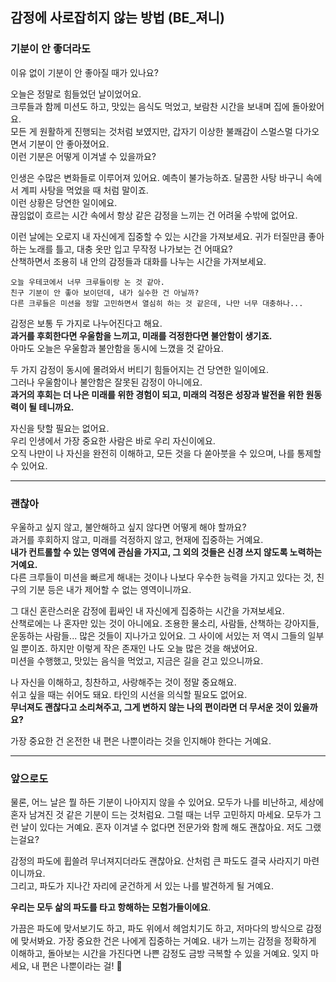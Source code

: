 ## 감정에 사로잡히지 않는 방법 (BE_져니)

### 기분이 안 좋더라도
이유 없이 기분이 안 좋아질 때가 있나요?

오늘은 정말로 힘들었던 날이었어요.    
크루들과 함께 미션도 하고, 맛있는 음식도 먹었고, 보람찬 시간을 보내며 집에 돌아왔어요.    
모든 게 원활하게 진행되는 것처럼 보였지만, 갑자기 이상한 불쾌감이 스멀스멀 다가오면서 기분이 안 좋아졌어요.   
이런 기분은 어떻게 이겨낼 수 있을까요?

인생은 수많은 변화들로 이루어져 있어요. 예측이 불가능하죠.
달콤한 사탕 바구니 속에서 계피 사탕을 먹었을 때 처럼 말이죠.   
이런 상황은 당연한 일이에요.  
끊임없이 흐르는 시간 속에서 항상 같은 감정을 느끼는 건 어려울 수밖에 없어요.

이런 날에는 오로지 내 자신에게 집중할 수 있는 시간을 가져보세요.
귀가 터질만큼 좋아하는 노래를 틀고, 대충 옷만 입고 무작정 나가보는 건 어때요?   
산책하면서 조용히 내 안의 감정들과 대화를 나누는 시간을 가져보세요.  

```
오늘 우테코에서 너무 크루들이랑 논 것 같아.
친구 기분이 안 좋아 보이던데, 내가 실수한 건 아닐까?
다른 크루들은 미션을 정말 고민하면서 열심히 하는 것 같은데, 나만 너무 대충하나...
```

감정은 보통 두 가지로 나누어진다고 해요.  
**과거를 후회한다면 우울함을 느끼고, 미래를 걱정한다면 불안함이 생기죠.**   
아마도 오늘은 우울함과 불안함을 동시에 느꼈을 것 같아요.  

두 가지 감정이 동시에 몰려와서 버티기 힘들어지는 건 당연한 일이에요.     
그러나 우울함이나 불안함은 잘못된 감정이 아니에요.     
**과거의 후회는 더 나은 미래를 위한 경험이 되고, 미래의 걱정은 성장과 발전을 위한 원동력이 될 테니까요.**  

자신을 탓할 필요는 없어요.   
우리 인생에서 가장 중요한 사람은 바로 우리 자신이에요.   
오직 나만이 나 자신을 완전히 이해하고, 모든 것을 다 쏟아붓을 수 있으며, 나를 통제할 수 있어요.  

---
### 괜찮아
우울하고 싶지 않고, 불안해하고 싶지 않다면 어떻게 해야 할까요?   
과거를 후회하지 않고, 미래를 걱정하지 않고, 현재에 집중하는 거예요.   
**내가 컨트롤할 수 있는 영역에 관심을 가지고, 그 외의 것들은 신경 쓰지 않도록 노력하는 거예요.**   
다른 크루들이 미션을 빠르게 해내는 것이나 나보다 우수한 능력을 가지고 있다는 것, 
친구의 기분 등은 내가 제어할 수 없는 영역이니까요.  

그 대신 혼란스러운 감정에 휩싸인 내 자신에게 집중하는 시간을 가져보세요.   
산책로에는 나 혼자만 있는 것이 아니에요. 
조용한 물소리, 사람들, 산책하는 강아지들, 운동하는 사람들... 많은 것들이 지나가고 있어요.
그 사이에 서있는 저 역시 그들의 일부일 뿐이죠.
하지만 이렇게 작은 존재인 나도 오늘 많은 것을 해냈어요.   
미션을 수행했고, 맛있는 음식을 먹었고, 지금은 길을 걷고 있으니까요.  

나 자신을 이해하고, 칭찬하고, 사랑해주는 것이 정말 중요해요.   
쉬고 싶을 때는 쉬어도 돼요. 타인의 시선을 의식할 필요도 없어요.  
**무너져도 괜찮다고 소리쳐주고, 그게 변하지 않는 나의 편이라면 더 무서운 것이 있을까요?**

가장 중요한 건 온전한 내 편은 나뿐이라는 것을 인지해야 한다는 거예요.

---
### 앞으로도
물론, 어느 날은 뭘 하든 기분이 나아지지 않을 수 있어요.
모두가 나를 비난하고, 세상에 혼자 남겨진 것 같은 기분이 드는 것처럼요.
그럴 때는 너무 고민하지 마세요. 모두가 그런 날이 있다는 거예요.
혼자 이겨낼 수 없다면 전문가와 함께 해도 괜찮아요. 저도 그랬는걸요?

감정의 파도에 휩쓸려 무너져지더라도 괜찮아요.
산처럼 큰 파도도 결국 사라지기 마련이니까요.  
그리고, 파도가 지나간 자리에 굳건하게 서 있는 나를 발견하게 될 거예요. 

**우리는 모두 삶의 파도를 타고 항해하는 모험가들이에요**.  

가끔은 파도에 맞서보기도 하고, 파도 위에서 헤엄치기도 하고, 저마다의 방식으로 감정에 맞서봐요.
가장 중요한 건은 나에게 집중하는 거예요.
내가 느끼는 감정을 정확하게 이해하고, 돌아보는 시간을 가진다면 나쁜 감정도 금방 극복할 수 있을 거예요.
잊지 마세요, 내 편은 나뿐이라는 걸!
💪
